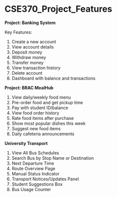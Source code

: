 # CSE370_Project_Features

**Project: Banking System**

Key Features:

1. Create a new account
2. View account details
3. Deposit money
4. Withdraw money
5. Transfer money
6. View transaction history
7. Delete account
8. Dashboard with balance and transactions

**Project: BRAC MealHub**

1. View daily/weekly food menu
2. Pre-order food and get pickup time
3. Pay with student ID/balance 
4. View food order history   
5. Rate food items after purchase  
6. Show most popular dishes this week   
7. Suggest new food items
8. Daily cafeteria announcements

**University Transport**

1. View All Bus Schedules
2. Search Bus by Stop Name or Destination
3. Next Departure Time
4. Route Overview Page
5. Manual Status Indicator
6. Transport Notices/Updates Panel
7. Student Suggestions Box
8. Bus Usage Counter
